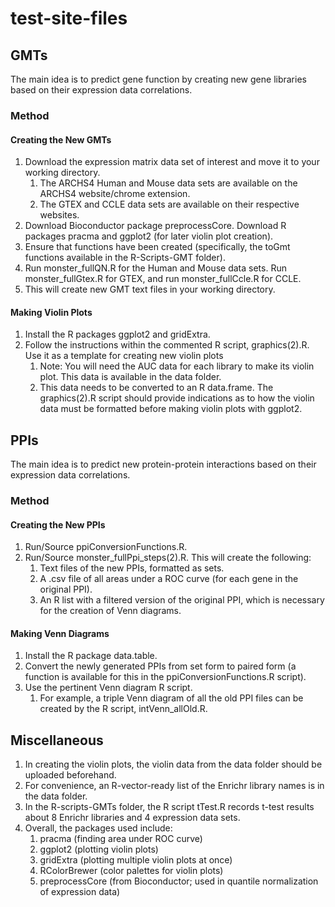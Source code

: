 # test-site-files

## GMTs
The main idea is to predict gene function by creating new gene libraries based on their expression data correlations.

### Method
#### Creating the New GMTs
1. Download the expression matrix data set of interest and move it to your working directory.
    1. The ARCHS4 Human and Mouse data sets are available on the ARCHS4 website/chrome extension.
    2. The GTEX and CCLE data sets are available on their respective websites.
2. Download Bioconductor package preprocessCore. Download R packages pracma and ggplot2 (for later violin plot creation).
3. Ensure that functions have been created (specifically, the toGmt functions available in the R-Scripts-GMT folder).
3. Run monster_fullQN.R for the Human and Mouse data sets. Run monster_fullGtex.R for GTEX, and run monster_fullCcle.R for CCLE.
4. This will create new GMT text files in your working directory.

#### Making Violin Plots
1. Install the R packages ggplot2 and gridExtra.
2. Follow the instructions within the commented R script, graphics(2).R. Use it as a template for creating new violin plots
    1. Note: You will need the AUC data for each library to make its violin plot. This data is available in the data folder.
    2. This data needs to be converted to an R data.frame. The graphics(2).R script should provide indications as to how the violin data must be formatted before making violin plots with ggplot2.

## PPIs
The main idea is to predict new protein-protein interactions based on their expression data correlations.

### Method
#### Creating the New PPIs
1. Run/Source ppiConversionFunctions.R. 
2. Run/Source monster_fullPpi_steps(2).R. This will create the following:
    1. Text files of the new PPIs, formatted as sets.
    2. A .csv file of all areas under a ROC curve (for each gene in the original PPI).
    3. An R list with a filtered version of the original PPI, which is necessary for the creation of Venn diagrams.

#### Making Venn Diagrams
1. Install the R package data.table.
2. Convert the newly generated PPIs from set form to paired form (a function is available for this in the ppiConversionFunctions.R script).
3. Use the pertinent Venn diagram R script.
    1. For example, a triple Venn diagram of all the old PPI files can be created by the R script, intVenn_allOld.R.

## Miscellaneous
1. In creating the violin plots, the violin data from the data folder should be uploaded beforehand.
2. For convenience, an R-vector-ready list of the Enrichr library names is in the data folder. 
3. In the R-scripts-GMTs folder, the R script tTest.R records t-test results about 8 Enrichr libraries and 4 expression data sets. 
4. Overall, the packages used include:
    1. pracma (finding area under ROC curve)
    2. ggplot2 (plotting violin plots)
    3. gridExtra (plotting multiple violin plots at once)
    4. RColorBrewer (color palettes for violin plots)
    5. preprocessCore (from Bioconductor; used in quantile normalization of expression data)
